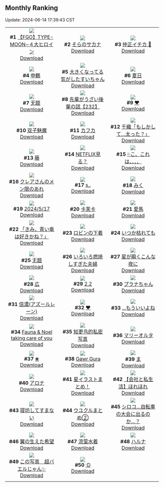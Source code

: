 ## Monthly Ranking
Update: 2024-06-14 17:39:43 CST

|      |      |      |
| :----: | :----: | :----: |
| ![](https://i.pixiv.re/c/240x480/img-master/img/2024/05/17/00/05/31/118789042_p0_master1200.jpg)<br>**#1** [【FGO】TYPE-MOON─４大ヒロイン](https://www.pixiv.net/artworks/118789042)<br>[Download](https://i.pixiv.re/img-original/img/2024/05/17/00/05/31/118789042_p0.jpg) | ![](https://i.pixiv.re/c/240x480/img-master/img/2024/05/17/18/48/33/118805757_p0_master1200.jpg)<br>**#2** [そらのサカナ](https://www.pixiv.net/artworks/118805757)<br>[Download](https://i.pixiv.re/img-original/img/2024/05/17/18/48/33/118805757_p0.jpg) | ![](https://i.pixiv.re/c/240x480/img-master/img/2024/05/17/19/58/08/118807552_p0_master1200.jpg)<br>**#3** [仲正イチカ 🥰](https://www.pixiv.net/artworks/118807552)<br>[Download](https://i.pixiv.re/img-original/img/2024/05/17/19/58/08/118807552_p0.jpg) |
| ![](https://i.pixiv.re/c/240x480/img-master/img/2024/05/16/00/00/30/118761695_p0_master1200.jpg)<br>**#4** [申鶴](https://www.pixiv.net/artworks/118761695)<br>[Download](https://i.pixiv.re/img-original/img/2024/05/16/00/00/30/118761695_p0.jpg) | ![](https://i.pixiv.re/c/240x480/img-master/img/2024/05/17/19/00/53/118806117_p0_master1200.jpg)<br>**#5** [大きくなってる気がしたすいちゃん](https://www.pixiv.net/artworks/118806117)<br>[Download](https://i.pixiv.re/img-original/img/2024/05/17/19/00/53/118806117_p0.png) | ![](https://i.pixiv.re/c/240x480/img-master/img/2024/05/19/00/00/33/118846384_p0_master1200.jpg)<br>**#6** [夏日](https://www.pixiv.net/artworks/118846384)<br>[Download](https://i.pixiv.re/img-original/img/2024/05/19/00/00/33/118846384_p0.png) |
| ![](https://i.pixiv.re/c/240x480/img-master/img/2024/05/17/16/37/26/118803031_p0_master1200.jpg)<br>**#7** [无题](https://www.pixiv.net/artworks/118803031)<br>[Download](https://i.pixiv.re/img-original/img/2024/05/17/16/37/26/118803031_p0.png) | ![](https://i.pixiv.re/c/240x480/img-master/img/2024/05/17/19/03/34/118806193_p0_master1200.jpg)<br>**#8** [先輩がうざい後輩の話【232】](https://www.pixiv.net/artworks/118806193)<br>[Download](https://i.pixiv.re/img-original/img/2024/05/17/19/03/34/118806193_p0.png) | ![](https://i.pixiv.re/c/240x480/img-master/img/2024/05/17/00/00/30/118788658_p0_master1200.jpg)<br>**#9** [❤](https://www.pixiv.net/artworks/118788658)<br>[Download](https://i.pixiv.re/img-original/img/2024/05/17/00/00/30/118788658_p0.jpg) |
| ![](https://i.pixiv.re/c/240x480/img-master/img/2024/05/19/00/38/26/118847855_p0_master1200.jpg)<br>**#10** [双子魅魔](https://www.pixiv.net/artworks/118847855)<br>[Download](https://i.pixiv.re/img-original/img/2024/05/19/00/38/26/118847855_p0.jpg) | ![](https://i.pixiv.re/c/240x480/img-master/img/2024/05/16/18/04/15/118778222_p0_master1200.jpg)<br>**#11** [カフカ](https://www.pixiv.net/artworks/118778222)<br>[Download](https://i.pixiv.re/img-original/img/2024/05/16/18/04/15/118778222_p0.png) | ![](https://i.pixiv.re/c/240x480/img-master/img/2024/05/15/00/00/18/118733979_p0_master1200.jpg)<br>**#12** [千織「もしかして…太った？」](https://www.pixiv.net/artworks/118733979)<br>[Download](https://i.pixiv.re/img-original/img/2024/05/15/00/00/18/118733979_p0.jpg) |
| ![](https://i.pixiv.re/c/240x480/img-master/img/2024/05/17/00/00/33/118788676_p0_master1200.jpg)<br>**#13** [藤](https://www.pixiv.net/artworks/118788676)<br>[Download](https://i.pixiv.re/img-original/img/2024/05/17/00/00/33/118788676_p0.jpg) | ![](https://i.pixiv.re/c/240x480/img-master/img/2024/05/16/00/02/03/118761881_p0_master1200.jpg)<br>**#14** [NETFLIX見る？](https://www.pixiv.net/artworks/118761881)<br>[Download](https://i.pixiv.re/img-original/img/2024/05/16/00/02/03/118761881_p0.png) | ![](https://i.pixiv.re/c/240x480/img-master/img/2024/05/19/08/00/08/118854370_p0_master1200.jpg)<br>**#15** [💦こ、これは、、、、](https://www.pixiv.net/artworks/118854370)<br>[Download](https://i.pixiv.re/img-original/img/2024/05/19/08/00/08/118854370_p0.jpg) |
| ![](https://i.pixiv.re/c/240x480/img-master/img/2024/05/17/20/00/15/118807664_p0_master1200.jpg)<br>**#16** [クレアさんのメン限のあれ](https://www.pixiv.net/artworks/118807664)<br>[Download](https://i.pixiv.re/img-original/img/2024/05/17/20/00/15/118807664_p0.png) | ![](https://i.pixiv.re/c/240x480/img-master/img/2024/05/17/19/35/52/118806989_p0_master1200.jpg)<br>**#17** [s..](https://www.pixiv.net/artworks/118806989)<br>[Download](https://i.pixiv.re/img-original/img/2024/05/17/19/35/52/118806989_p0.png) | ![](https://i.pixiv.re/c/240x480/img-master/img/2024/05/16/18/59/54/118779486_p0_master1200.jpg)<br>**#18** [みく](https://www.pixiv.net/artworks/118779486)<br>[Download](https://i.pixiv.re/img-original/img/2024/05/16/18/59/54/118779486_p0.png) |
| ![](https://i.pixiv.re/c/240x480/img-master/img/2024/05/17/18/54/54/118805881_p0_master1200.jpg)<br>**#19** [2024/5/17](https://www.pixiv.net/artworks/118805881)<br>[Download](https://i.pixiv.re/img-original/img/2024/05/17/18/54/54/118805881_p0.jpg) | ![](https://i.pixiv.re/c/240x480/img-master/img/2024/05/18/18/00/18/118834856_p0_master1200.jpg)<br>**#20** [卡芙卡](https://www.pixiv.net/artworks/118834856)<br>[Download](https://i.pixiv.re/img-original/img/2024/05/18/18/00/18/118834856_p0.jpg) | ![](https://i.pixiv.re/c/240x480/img-master/img/2024/05/16/04/10/39/118766714_p0_master1200.jpg)<br>**#21** [愛馬](https://www.pixiv.net/artworks/118766714)<br>[Download](https://i.pixiv.re/img-original/img/2024/05/16/04/10/39/118766714_p0.png) |
| ![](https://i.pixiv.re/c/240x480/img-master/img/2024/05/17/07/30/01/118795476_p0_master1200.jpg)<br>**#22** [「きみ、青い竜は好きかね？」](https://www.pixiv.net/artworks/118795476)<br>[Download](https://i.pixiv.re/img-original/img/2024/05/17/07/30/01/118795476_p0.jpg) | ![](https://i.pixiv.re/c/240x480/img-master/img/2024/05/18/20/02/34/118838315_p0_master1200.jpg)<br>**#23** [ロビンの下着](https://www.pixiv.net/artworks/118838315)<br>[Download](https://i.pixiv.re/img-original/img/2024/05/18/20/02/34/118838315_p0.png) | ![](https://i.pixiv.re/c/240x480/img-master/img/2024/05/17/00/00/06/118788539_p0_master1200.jpg)<br>**#24** [いつか枯れても](https://www.pixiv.net/artworks/118788539)<br>[Download](https://i.pixiv.re/img-original/img/2024/05/17/00/00/06/118788539_p0.jpg) |
| ![](https://i.pixiv.re/c/240x480/img-master/img/2024/05/17/19/00/19/118806073_p0_master1200.jpg)<br>**#25** [无题](https://www.pixiv.net/artworks/118806073)<br>[Download](https://i.pixiv.re/img-original/img/2024/05/17/19/00/19/118806073_p0.png) | ![](https://i.pixiv.re/c/240x480/img-master/img/2024/05/17/00/11/46/118789247_p0_master1200.jpg)<br>**#26** [いろいろ燃焼しすぎた夫婦](https://www.pixiv.net/artworks/118789247)<br>[Download](https://i.pixiv.re/img-original/img/2024/05/17/00/11/46/118789247_p0.jpg) | ![](https://i.pixiv.re/c/240x480/img-master/img/2024/05/15/01/35/22/118736947_p0_master1200.jpg)<br>**#27** [星が瞬くこんな夜に](https://www.pixiv.net/artworks/118736947)<br>[Download](https://i.pixiv.re/img-original/img/2024/05/15/01/35/22/118736947_p0.jpg) |
| ![](https://i.pixiv.re/c/240x480/img-master/img/2024/05/16/11/43/20/118771909_p0_master1200.jpg)<br>**#28** [広](https://www.pixiv.net/artworks/118771909)<br>[Download](https://i.pixiv.re/img-original/img/2024/05/16/11/43/20/118771909_p0.png) | ![](https://i.pixiv.re/c/240x480/img-master/img/2024/05/15/01/37/12/118736983_p0_master1200.jpg)<br>**#29** [2.2](https://www.pixiv.net/artworks/118736983)<br>[Download](https://i.pixiv.re/img-original/img/2024/05/15/01/37/12/118736983_p0.jpg) | ![](https://i.pixiv.re/c/240x480/img-master/img/2024/05/17/00/00/17/118788597_p0_master1200.jpg)<br>**#30** [プラナちゃん](https://www.pixiv.net/artworks/118788597)<br>[Download](https://i.pixiv.re/img-original/img/2024/05/17/00/00/17/118788597_p0.png) |
| ![](https://i.pixiv.re/c/240x480/img-master/img/2024/05/18/22/52/55/118843962_p0_master1200.jpg)<br>**#31** [信濃(アズールレーン)](https://www.pixiv.net/artworks/118843962)<br>[Download](https://i.pixiv.re/img-original/img/2024/05/18/22/52/55/118843962_p0.jpg) | ![](https://i.pixiv.re/c/240x480/img-master/img/2024/05/15/00/00/18/118733981_p0_master1200.jpg)<br>**#32** [❤](https://www.pixiv.net/artworks/118733981)<br>[Download](https://i.pixiv.re/img-original/img/2024/05/15/00/00/18/118733981_p0.jpg) | ![](https://i.pixiv.re/c/240x480/img-master/img/2024/05/16/18/00/14/118778064_p0_master1200.jpg)<br>**#33** [...もういいよね](https://www.pixiv.net/artworks/118778064)<br>[Download](https://i.pixiv.re/img-original/img/2024/05/16/18/00/14/118778064_p0.png) |
| ![](https://i.pixiv.re/c/240x480/img-master/img/2024/05/17/10/11/56/118797323_p0_master1200.jpg)<br>**#34** [Fauna & Noel taking care of you](https://www.pixiv.net/artworks/118797323)<br>[Download](https://i.pixiv.re/img-original/img/2024/05/17/10/11/56/118797323_p0.png) | ![](https://i.pixiv.re/c/240x480/img-master/img/2024/05/15/16/05/39/118748605_p0_master1200.jpg)<br>**#35** [知更鸟的私密写真](https://www.pixiv.net/artworks/118748605)<br>[Download](https://i.pixiv.re/img-original/img/2024/05/15/16/05/39/118748605_p0.jpg) | ![](https://i.pixiv.re/c/240x480/img-master/img/2024/05/16/00/00/20/118761642_p0_master1200.jpg)<br>**#36** [マリーオルタ](https://www.pixiv.net/artworks/118761642)<br>[Download](https://i.pixiv.re/img-original/img/2024/05/16/00/00/20/118761642_p0.jpg) |
| ![](https://i.pixiv.re/c/240x480/img-master/img/2024/05/17/20/00/13/118807659_p0_master1200.jpg)<br>**#37** [❀](https://www.pixiv.net/artworks/118807659)<br>[Download](https://i.pixiv.re/img-original/img/2024/05/17/20/00/13/118807659_p0.jpg) | ![](https://i.pixiv.re/c/240x480/img-master/img/2024/05/17/00/02/40/118788914_p0_master1200.jpg)<br>**#38** [Gawr Gura](https://www.pixiv.net/artworks/118788914)<br>[Download](https://i.pixiv.re/img-original/img/2024/05/17/00/02/40/118788914_p0.jpg) | ![](https://i.pixiv.re/c/240x480/img-master/img/2024/05/17/11/25/33/118798225_p0_master1200.jpg)<br>**#39** [ま](https://www.pixiv.net/artworks/118798225)<br>[Download](https://i.pixiv.re/img-original/img/2024/05/17/11/25/33/118798225_p0.png) |
| ![](https://i.pixiv.re/c/240x480/img-master/img/2024/05/17/18/34/30/118805473_p0_master1200.jpg)<br>**#40** [アロナ](https://www.pixiv.net/artworks/118805473)<br>[Download](https://i.pixiv.re/img-original/img/2024/05/17/18/34/30/118805473_p0.png) | ![](https://i.pixiv.re/c/240x480/img-master/img/2024/05/17/17/42/15/118804270_p0_master1200.jpg)<br>**#41** [星イラストまとめ！](https://www.pixiv.net/artworks/118804270)<br>[Download](https://i.pixiv.re/img-original/img/2024/05/17/17/42/15/118804270_p0.jpg) | ![](https://i.pixiv.re/c/240x480/img-master/img/2024/05/17/12/00/13/118798777_p0_master1200.jpg)<br>**#42** [【会社と私生活】ほれほれ](https://www.pixiv.net/artworks/118798777)<br>[Download](https://i.pixiv.re/img-original/img/2024/05/17/12/00/13/118798777_p0.jpg) |
| ![](https://i.pixiv.re/c/240x480/img-master/img/2024/05/16/19/01/30/118779603_p0_master1200.jpg)<br>**#43** [寝坊してすまない](https://www.pixiv.net/artworks/118779603)<br>[Download](https://i.pixiv.re/img-original/img/2024/05/16/19/01/30/118779603_p0.jpg) | ![](https://i.pixiv.re/c/240x480/img-master/img/2024/05/17/15/28/35/118801933_p0_master1200.jpg)<br>**#44** [ウユクルまとめ②](https://www.pixiv.net/artworks/118801933)<br>[Download](https://i.pixiv.re/img-original/img/2024/05/17/15/28/35/118801933_p0.png) | ![](https://i.pixiv.re/c/240x480/img-master/img/2024/05/15/19/37/27/118753281_p0_master1200.jpg)<br>**#45** [シロコ…自転車の大会に出るのか…？](https://www.pixiv.net/artworks/118753281)<br>[Download](https://i.pixiv.re/img-original/img/2024/05/15/19/37/27/118753281_p0.png) |
| ![](https://i.pixiv.re/c/240x480/img-master/img/2024/05/16/19/27/13/118780131_p0_master1200.jpg)<br>**#46** [翼の生えた希望](https://www.pixiv.net/artworks/118780131)<br>[Download](https://i.pixiv.re/img-original/img/2024/05/16/19/27/13/118780131_p0.jpg) | ![](https://i.pixiv.re/c/240x480/img-master/img/2024/05/15/13/55/09/118746686_p0_master1200.jpg)<br>**#47** [流萤水着](https://www.pixiv.net/artworks/118746686)<br>[Download](https://i.pixiv.re/img-original/img/2024/05/15/13/55/09/118746686_p0.jpg) | ![](https://i.pixiv.re/c/240x480/img-master/img/2024/05/15/21/12/37/118756032_p0_master1200.jpg)<br>**#48** [ハルナ](https://www.pixiv.net/artworks/118756032)<br>[Download](https://i.pixiv.re/img-original/img/2024/05/15/21/12/37/118756032_p0.png) |
| ![](https://i.pixiv.re/c/240x480/img-master/img/2024/05/17/01/30/03/118791268_p0_master1200.jpg)<br>**#49** [この写真　超バエルじゃん✨](https://www.pixiv.net/artworks/118791268)<br>[Download](https://i.pixiv.re/img-original/img/2024/05/17/01/30/03/118791268_p0.jpg) | ![](https://i.pixiv.re/c/240x480/img-master/img/2024/05/16/15/50/01/118775696_p0_master1200.jpg)<br>**#50** [:D](https://www.pixiv.net/artworks/118775696)<br>[Download](https://i.pixiv.re/img-original/img/2024/05/16/15/50/01/118775696_p0.jpg) |
|      |
